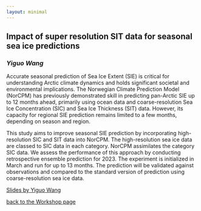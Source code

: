 ```yaml
---
layout: minimal
---
```


## Impact of super resolution SIT data for seasonal sea ice predictions
### *Yiguo Wang*

Accurate seasonal prediction of Sea Ice Extent (SIE) is critical for understanding Arctic climate dynamics and holds significant societal and environmental implications. 
The Norwegian Climate Prediction Model (NorCPM) has previously demonstrated skill in predicting pan-Arctic SIE up to 12 months ahead, primarily using ocean data and coarse-resolution Sea Ice Concentration (SIC) and Sea Ice Thickness (SIT) data. 
However, its capacity for regional SIE prediction remains limited to a few months, depending on season and region.

This study aims to improve seasonal SIE prediction by incorporating high-resolution SIC and SIT data into NorCPM. 
The high-resolution sea ice data are classed to SIC data in each category. NorCPM assimilates the category SIC data.
We assess the performance of this approach by conducting retrospective ensemble prediction for 2023. 
The experiment is initialized in March and run for up to 13 months. 
The prediction will be validated against observations and compared to the standard version of prediction using coarse-resolution sea ice data.

[Slides by Yiguo Wang](../assets/slides_and_posters/SuperICE-WP4_Yiguo_Wang.pdf)

[back to the Workshop page](https://nansencenter.github.io/superice-nersc/workshop/)
